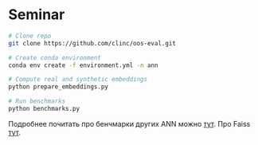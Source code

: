 # Seminar

```bash
# Clone repo
git clone https://github.com/clinc/oos-eval.git

# Create conda environment
conda env create -f environment.yml -n ann

# Compute real and synthetic embeddings
python prepare_embeddings.py

# Run benchmarks
python benchmarks.py
```

Подробнее почитать про бенчмарки других ANN можно [тут](https://github.com/erikbern/ann-benchmarks).
Про Faiss [тут](https://github.com/facebookresearch/faiss/wiki/).
